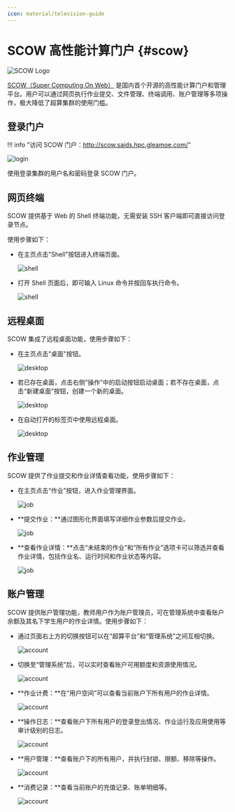 ```yaml
---
icon: material/television-guide
---
```


# SCOW 高性能计算门户 {#scow}

![SCOW Logo](https://cdn.gleamoe.com/saids/scow.svg)

[SCOW（Super Computing On Web）](https://www.pkuscow.com/) 是国内首个开源的高性能计算门户和管理平台。用户可以通过网页执行作业提交、文件管理、终端调用、账户管理等多项操作，极大降低了超算集群的使用门槛。

## 登录门户

!!! info "访问 SCOW 门户：<a href="http://scow.saids.hpc.gleamoe.com/" target="_blank" rel="noopener noreferrer">http://scow.saids.hpc.gleamoe.com/</a>"

![login](./images/scow/login.png)

使用登录集群的用户名和密码登录 SCOW 门户。

## 网页终端

SCOW 提供基于 Web 的 Shell 终端功能，无需安装 SSH 客户端即可直接访问登录节点。

使用步骤如下：

- 在主页点击"Shell"按钮进入终端页面。

    ![shell](./images/scow/shell1.png)

- 打开 Shell 页面后，即可输入 Linux 命令并按回车执行命令。

    ![shell](./images/scow/shell2.png)

## 远程桌面

SCOW 集成了远程桌面功能，使用步骤如下：

- 在主页点击"桌面"按钮。

    ![desktop](./images/scow/desktop1.png)

- 若已存在桌面，点击右侧“操作”中的启动按钮启动桌面；若不存在桌面，点击“新建桌面”按钮，创建一个新的桌面。

    ![desktop](./images/scow/desktop2.png)

- 在自动打开的标签页中使用远程桌面。

    ![desktop](./images/scow/desktop3.png)

## 作业管理

SCOW 提供了作业提交和作业详情查看功能，使用步骤如下：

- 在主页点击“作业”按钮，进入作业管理界面。

    ![job](./images/scow/job1.png)

- **提交作业：**通过图形化界面填写详细作业参数后提交作业。

    ![job](./images/scow/job2.png)

- **查看作业详情：**点击“未结束的作业”和“所有作业”选项卡可以筛选并查看作业详情，包括作业名、运行时间和作业状态等内容。

    ![job](./images/scow/job3.png)

## 账户管理

SCOW 提供账户管理功能，教师用户作为账户管理员，可在管理系统中查看账户余额及其名下学生用户的作业详情。使用步骤如下：

- 通过页面右上方的切换按钮可以在“超算平台”和“管理系统”之间互相切换。

    ![account](./images/scow/account1.png)

- 切换至“管理系统”后，可以实时查看账户可用额度和资源使用情况。

    ![account](./images/scow/account2.png)

- **作业计费：**在“用户空间”可以查看当前账户下所有用户的作业详情。

    ![account](./images/scow/account3.png)

- **操作日志：**查看账户下所有用户的登录登出情况、作业运行及应用使用等审计级别的日志。

    ![account](./images/scow/account4.png)

- **用户管理：**查看账户下的所有用户，并执行封锁、限额、移除等操作。

    ![account](./images/scow/account5.png)

- **消费记录：**查看当前账户的充值记录、账单明细等。

    ![account](./images/scow/account6.png)
